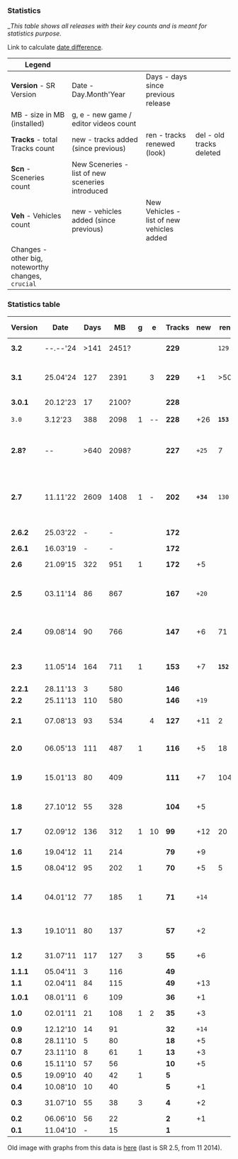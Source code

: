 ### Statistics

__This table shows all releases with their key counts and is meant for statistics purpose._

Link to calculate [date difference](https://www.timeanddate.com/date/durationresult.html?d1=25&m1=04&y1=2024&d2=11&m2=8&y2=2024).

| Legend                   |     |     | |
|--------------------------|-----|-----|-|
| **Version** - SR Version | Date - Day.Month'Year | Days - days since previous release | |
| MB - size in MB (installed) | g, e - new game / editor videos count | | |
| **Tracks** - total Tracks count | new - tracks added (since previous) |  ren - tracks renewed (look) |del - old tracks deleted |
| **Scn** - Sceneries count | New Sceneries - list of new sceneries introduced | | |
| **Veh** - Vehicles count | new - vehicles added (since previous) | New Vehicles - list of new vehicles added | |
| Changes - other big, noteworthy changes, `crucial` | | | |

### Statistics table

|Version  | Date   |Days| MB  |g|e |Tracks |new  | ren |del| Scn  |New Sceneries  |Vehicles|new |New Vehicles| major Changes         |
|---------|--------|----|-----|-|--|-------|-----|-----|---|------|---------------|--------|----|------------|-----------------------|
|**3.2**  |--.--'24|>141|2451?| |  |**229**|     |`129`|   |**40**|rem DesertMud  | **33** |    |            | `Vegetation`🌳🪴🍄   |
|**3.1**  |25.04'24| 127|2391 | |3 |**229**|  +1 | >50 |   |  41  |               | **33** |`+8`| R1,R2,R3, Q1,Q3, H1,H2, YG | `Skies`⛅🌌, `Hovers`🚤, RoR export |
|**3.0.1**|20.12'23| 17 |2100?| |  |**228**|     |     |   |  41  |               |   25   |    |            |                       |
| `3.0`   | 3.12'23| 388|2098 |1|--|**228**| +26 |**`153`**|-2 |  41  |           |   25   |    |            | **OgreNext, PBS,** paints, `Horizons`🏞️ |
|**2.8?** | --     |>640|2098?| |  |**227**|`+25`|   7 |-2 |  41  | Marble, Spring, Anomaly, PostApo |   25   |   |         | new content in repo |
|         |        |    |     | |  |       |     |     |   |      |               |        |    |            |                       |
|**2.7**  |11.11'22|2609|1408 |1|- |**202**|**`+34`**|`130`|-4 |**37**| SurrealSpace, GreeceRocky, Other | **25** |`+7`| HI, SX, BE, U6, U8, MO, 3B | `Rocks`🪨, SR logo, Racing line, removed cars: 3S,360,CT,M3,TC6, N1,S1 |
|**2.6.2**|25.03'22| -  | -   | |  |**172**|     |     |   |  34  |               |   25   |    |            | last with VDrift tracks, cars |
|**2.6.1**|16.03'19| -  | -   | |  |**172**|     |     |   |  34  |               |   25   |    |            | fixes                 |
|**2.6**  |21.09'15| 322| 951 |1|  |**172**|  +5 |     |   |  34  |               | **25** | +2 | BV, Y7     | pacenotes, reverb, motorbike |
|**2.5**  |03.11'14| 86 | 867 | |  |**167**|`+20`|     |   |**34**| Surreal, Stone, Space, Alien, BlackDesert | 23 |   | | renamed all tracks (3 letter prefix)  |
|**2.4**  |09.08'14| 90 | 766 | |  |**147**|  +6 |  71 |-12|**29**| Crystals, GreeceWhite | **23** | `+7`| TU, SZ, FN, V1,V2,V3, O | `Spaceships`🚀, skies, deleted cars: XM, NS, FM |
|**2.3**  |11.05'14| 164| 711 |1|  |**153**|  +7 |**`152`**|   |  27  |           |   19   |    |            | `Terrain`🏔️, all tracks renewed, renamed 27 |
|**2.2.1**|28.11'13| 3  | 580 | |  |**146**|     |     |   |  27  |               |   19   |    |            |                       |
|**2.2**  |25.11'13| 110| 580 | |  |**146**|`+19`|     |   |**27**| Toxic         |   19   |    |            | Challenges🥇          |
|**2.1**  |07.08'13| 93 | 534 | |4 |**127**| +11 |   2 |   |**26**| Mars, VolcanicDark | **19** | +5 | UV, HR, OT, FR4, TW | damage, Track's ghost |
|         |        |    |     | |  |       |     |     |   |      |               |        |    |            |                       |
|**2.0**  |06.05'13| 111| 487 |1|  |**116**|  +5 |  18 |   |**24**| Finland, WinterWet | **14** | +4 | N1, S8, XZ, LK4 |             |
|**1.9**  |15.01'13| 80 | 409 | |  |**111**|  +7 | 104 |   |**22**| Autumn, Moss, JungleDark, AutumnDark | 10 |   | | `Grasses`🌿🍁, all tracks renewed, `simulation` changed |
|**1.8**  |27.10'12| 55 | 328 | |  |**104**|  +5 |     |   |  18  |               | **10** | +1 | S1         | shiny, fluids🌊, deleted car: RS       |
|**1.7**  |02.09'12| 136| 312 |1|10| **99**| +12 |  20 |   |**18**| Canyon, Asphalt, SavannaDry | 10 |    |  | Rewind⏪, tracks: +7 VDrift, cars fixed |
|**1.6**  |19.04'12| 11 | 214 | |  | **79**|  +9 |     |   |  15  |               |   10   |    |            |                       |
|**1.5**  |08.04'12| 95 | 202 |1|  | **70**|  +5 |   5 |-6 |**15**| DesertMud, ForestMntn  | 10 |    |       | fluids, `Multiplayer`📡    |
|**1.4**  |04.01'12| 77 | 185 |1|  | **71**|`+14`|     |   |**13**| Volcanic, Unidentified, ForestYellow, IslandDark | **10** | +2 | TC6, NS | Mud, shader, shadows, ssao |
|**1.3**  |19.10'11| 80 | 137 | |  | **57**|  +2 |     |   |   9  |               |   8    |    |            | crash sounds, controllers, blendmap |
|**1.2**  |31.07'11| 117| 127 |3|  | **55**|  +6 |     |   | **9**| Mud, Greece, Australia | **8** | +2| ES, FM | replays, ghost, Splitscreen👥 |
|**1.1.1**|05.04'11| 3  | 116 | |  | **49**|     |     |   |   6  |               |   6    |    |            |                       |
|**1.1**  |02.04'11| 84 | 115 | |  | **49**| +13 |     |   |   6  |               |   6    |    |            | `Linux`, effects      |
|         |        |    |     | |  |       |     |     |   |      |               |        |    |            |                       |
|**1.0.1**|08.01'11| 6  | 109 | |  | **36**|  +1 |     |   |   6  |               |   6    |    |            |                       |
|**1.0**  |02.01'11| 21 | 108 |1|2 | **35**|  +3 |     |   | **6**|Island         | **6**  | +3 | XM, RS2, M3| Track Editor full🏗️   |
|**0.9**  |12.12'10| 14 |  91 | |  | **32**|`+14`|     |   |   5  |               |   3    |    |            | times                 |
|**0.8**  |28.11'10| 5  |  80 | |  | **18**|  +5 |     |   | **5**|Forest, Winter |   3    |    |            |                       |
|**0.7**  |23.11'10| 8  |  61 |1|  | **13**|  +3 |     |   |   3  |               |   3    |    |            | pipes                 |
|**0.6**  |15.11'10| 57 |  56 | |  | **10**|  +5 |     |   |   3  |               |   3    |    |            | Track Editor 1st      |
|**0.5**  |19.09'10| 40 |  42 |1|  |  **5**|     |     |   |   3  |               |   3    |    |            | particles             |
|**0.4**  |10.08'10| 10 |  40 | |  |  **5**|  +1 |     |   |   3  |               |   3    |    |            | loops                 |
|**0.3**  |31.07'10| 55 |  38 |3|  |  **4**|  +2 |     |   | **3**|Desert, Savanna|   3    |    |            | roads                 |
|**0.2**  |06.06'10| 56 |  22 | |  |  **2**|  +1 |     |   | **1**|Jungle         | **3**  | +2 | CT, 360    | terrain               |
|**0.1**  |11.04'10| -  |  15 | |  |  **1**|     |     |   | **0**|               | **1**  | +1 | 3S         | Windows, VDrift       |

Old image with graphs from this data is [here](images/StatisticsOld.png) (last is SR 2.5, from 11 2014).
